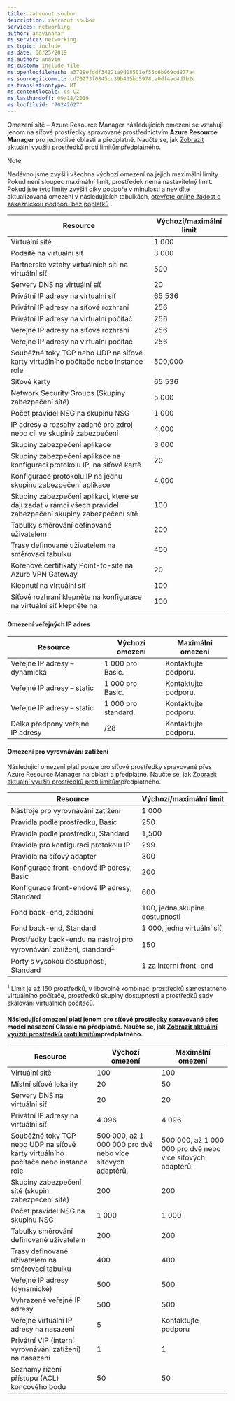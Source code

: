 ```yaml
---
title: zahrnout soubor
description: zahrnout soubor
services: networking
author: anavinahar
ms.service: networking
ms.topic: include
ms.date: 06/25/2019
ms.author: anavin
ms.custom: include file
ms.openlocfilehash: a37280fddf34221a9d08501ef55c6b069cd877a4
ms.sourcegitcommit: cd70273f0845cd39b435bd5978ca0df4ac4d7b2c
ms.translationtype: MT
ms.contentlocale: cs-CZ
ms.lasthandoff: 09/18/2019
ms.locfileid: "70242627"
---
```

<a name="azure-resource-manager-virtual-networking-limits"></a>Omezení sítě – Azure Resource Manager následujících omezení se vztahují jenom na síťové prostředky spravované prostřednictvím **Azure Resource Manager** pro jednotlivé oblasti a předplatné. Naučte se, jak [Zobrazit aktuální využití prostředků proti limitům](../articles/networking/check-usage-against-limits.md)předplatného.

> [!NOTE]
> Nedávno jsme zvýšili všechna výchozí omezení na jejich maximální limity. Pokud není sloupec maximální limit, prostředek nemá nastavitelný limit. Pokud jste tyto limity zvýšili díky podpoře v minulosti a nevidíte aktualizovaná omezení v následujících tabulkách, [otevřete online žádost o zákaznickou podporu bez poplatků](../articles/azure-resource-manager/resource-manager-quota-errors.md) .

| Resource | Výchozí/maximální limit | 
| --- | --- |
| Virtuální sítě |1 000 |
| Podsítě na virtuální síť |3 000 |
| Partnerské vztahy virtuálních sítí na virtuální síť |500 |
| Servery DNS na virtuální síť |20 |
| Privátní IP adresy na virtuální síť |65 536 |
| Privátní IP adresy na síťové rozhraní |256 |
| Privátní IP adresy na virtuální počítač |256 |
| Veřejné IP adresy na síťové rozhraní |256 |
| Veřejné IP adresy na virtuální počítač |256 |
| Souběžné toky TCP nebo UDP na síťové karty virtuálního počítače nebo instance role |500,000 |
| Síťové karty |65 536 |
| Network Security Groups (Skupiny zabezpečení sítě) |5,000 |
| Počet pravidel NSG na skupinu NSG |1 000 |
| IP adresy a rozsahy zadané pro zdroj nebo cíl ve skupině zabezpečení |4,000 |
| Skupiny zabezpečení aplikace |3 000 |
| Skupiny zabezpečení aplikace na konfiguraci protokolu IP, na síťové kartě |20 |
| Konfigurace protokolu IP na jednu skupinu zabezpečení aplikace |4,000 |
| Skupiny zabezpečení aplikací, které se dají zadat v rámci všech pravidel zabezpečení skupiny zabezpečení sítě |100 |
| Tabulky směrování definované uživatelem |200 |
| Trasy definované uživatelem na směrovací tabulku |400 |
| Kořenové certifikáty Point-to-site na Azure VPN Gateway |20 |
| Klepnutí na virtuální síť |100 |
| Síťové rozhraní klepněte na konfigurace na virtuální síť klepněte na |100 |

#### <a name="publicip-address"></a>Omezení veřejných IP adres
| Resource | Výchozí omezení | Maximální omezení |
| --- | --- | --- |
| Veřejné IP adresy – dynamická | 1 000 pro Basic. |Kontaktujte podporu. |
| Veřejné IP adresy – static | 1 000 pro Basic. |Kontaktujte podporu. |
| Veřejné IP adresy – static | 1 000 pro standard.|Kontaktujte podporu. |
| Délka předpony veřejné IP adresy | /28 | Kontaktujte podporu. |

#### <a name="load-balancer"></a>Omezení pro vyrovnávání zatížení
Následující omezení platí pouze pro síťové prostředky spravované přes Azure Resource Manager na oblast a předplatné. Naučte se, jak [Zobrazit aktuální využití prostředků proti limitům](../articles/networking/check-usage-against-limits.md)předplatného.

| Resource | Výchozí/maximální limit |
| --- | --- |
| Nástroje pro vyrovnávání zatížení | 1 000 | 
| Pravidla podle prostředku, Basic | 250 |
| Pravidla podle prostředku, Standard | 1,500 | 
| Pravidla pro konfiguraci protokolu IP | 299 |
| Pravidla na síťový adaptér | 300 |
| Konfigurace front-endové IP adresy, Basic | 200 |
| Konfigurace front-endové IP adresy, Standard | 600 |
| Fond back-end, základní | 100, jedna skupina dostupnosti |
| Fond back-end, Standard | 1 000, jedna virtuální síť |
| Prostředky back-endu na nástroj pro vyrovnávání zatížení, standard<sup>1</sup> | 150 |
| Porty s vysokou dostupností, Standard | 1 za interní front-end |

<sup>1</sup> Limit je až 150 prostředků, v libovolné kombinaci prostředků samostatného virtuálního počítače, prostředků skupiny dostupnosti a prostředků sady škálování virtuálních počítačů.

#### <a name="virtual-networking-limits-classic"></a>Následující omezení platí jenom pro síťové prostředky spravované přes model nasazení **Classic** na předplatné. Naučte se, jak [Zobrazit aktuální využití prostředků proti limitům](../articles/networking/check-usage-against-limits.md)předplatného.

| Resource | Výchozí omezení | Maximální omezení |
| --- | --- | --- |
| Virtuální sítě |100 |100 |
| Místní síťové lokality |20 |50 |
| Servery DNS na virtuální síť |20 |20 |
| Privátní IP adresy na virtuální síť |4 096 |4 096 |
| Souběžné toky TCP nebo UDP na síťové karty virtuálního počítače nebo instance role |500 000, až 1 000 000 pro dvě nebo více síťových adaptérů. |500 000, až 1 000 000 pro dvě nebo více síťových adaptérů. |
| Skupiny zabezpečení sítě (skupin zabezpečení sítě) |200 |200 |
| Počet pravidel NSG na skupinu NSG |1 000 |1 000 |
| Tabulky směrování definované uživatelem |200 |200 |
| Trasy definované uživatelem na směrovací tabulku |400 |400 |
| Veřejné IP adresy (dynamické) |500 |500 |
| Vyhrazené veřejné IP adresy |500 |500 |
| Veřejné virtuální IP adresy na nasazení |5 |Kontaktujte podporu |
| Privátní VIP (interní vyrovnávání zatížení) na nasazení |1 |1 |
| Seznamy řízení přístupu (ACL) koncového bodu |50 |50 |
